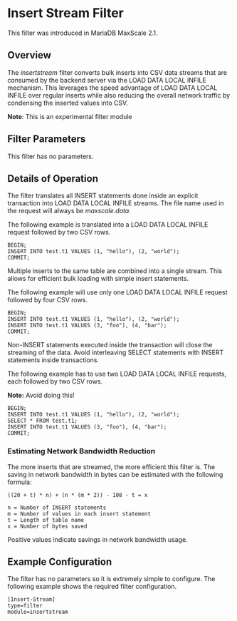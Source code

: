 # Insert Stream Filter

This filter was introduced in MariaDB MaxScale 2.1.

## Overview
The _insertstream_ filter converts bulk inserts into CSV data streams that are
consumed by the backend server via the LOAD DATA LOCAL INFILE mechanism. This
leverages the speed advantage of LOAD DATA LOCAL INFILE over regular inserts
while also reducing the overall network traffic by condensing the inserted
values into CSV.

**Note**: This is an experimental filter module

## Filter Parameters

This filter has no parameters.

## Details of Operation

The filter translates all INSERT statements done inside an explicit transaction
into LOAD DATA LOCAL INFILE streams. The file name used in the request will
always be _maxscale.data_.

The following example is translated into a LOAD DATA LOCAL INFILE request
followed by two CSV rows.

```
BEGIN;
INSERT INTO test.t1 VALUES (1, "hello"), (2, "world");
COMMIT;
```

Multiple inserts to the same table are combined into a single stream. This
allows for efficient bulk loading with simple insert statements.

The following example will use only one LOAD DATA LOCAL INFILE request followed
by four CSV rows.

```
BEGIN;
INSERT INTO test.t1 VALUES (1, "hello"), (2, "world");
INSERT INTO test.t1 VALUES (3, "foo"), (4, "bar");
COMMIT;
```

Non-INSERT statements executed inside the transaction will close the streaming
of the data. Avoid interleaving SELECT statements with INSERT statements inside
transactions.

The following example has to use two LOAD DATA LOCAL INFILE requests, each
followed by two CSV rows.

**Note:** Avoid doing this!

```
BEGIN;
INSERT INTO test.t1 VALUES (1, "hello"), (2, "world");
SELECT * FROM test.t1;
INSERT INTO test.t1 VALUES (3, "foo"), (4, "bar");
COMMIT;
```

### Estimating Network Bandwidth Reduction

The more inserts that are streamed, the more efficient this filter is. The
saving in network bandwidth in bytes can be estimated with the following
formula:

```
((20 + t) * n) + (n * (m * 2)) - 108 - t = x

n = Number of INSERT statements
m = Number of values in each insert statement
t = Length of table name
x = Number of bytes saved
```

Positive values indicate savings in network bandwidth usage.

## Example Configuration

The filter has no parameters so it is extremely simple to configure. The
following example shows the required filter configuration.

```
[Insert-Stream]
type=filter
module=insertstream
```
